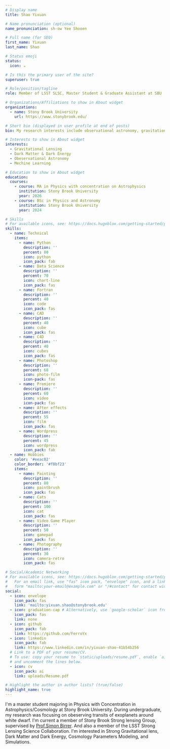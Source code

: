 ```yaml
---
# Display name
title: Shao Yixuan

# Name pronunciation (optional)
name_pronunciation: sh-ow Yee Shooen

# Full name (for SEO)
first_name: Yixuan
last_name: Shao

# Status emoji
status:
  icon: ☕️

# Is this the primary user of the site?
superuser: true

# Role/position/tagline
role: Member of LSST SLSC, Master Student & Graduate Assistant at SBU

# Organizations/Affiliations to show in About widget
organizations:
  - name: Stony Brook University
    url: https://www.stonybrook.edu/

# Short bio (displayed in user profile at end of posts)
bio: My research interests include observational astronomy, gravitational wave, gravitational lensing and dark matter & dark energy.

# Interests to show in About widget
interests:
  - Gravitational Lensing
  - Dark Matter & Dark Energy
  - Obeservational Astronomy
  - Mechine Learning

# Education to show in About widget
education:
  courses:
    - course: MA in Physics with concentration on Astrophysics
      institution: Stony Brook University
      year: 2026
    - course: BSc in Physics and Astronomy
      institution: Stony Brook University
      year: 2024

# Skills
# For available icons, see: https://docs.hugoblox.com/getting-started/page-builder/#icons
skills:
  - name: Technical
    items:
      - name: Python
        description: ''
        percent: 80
        icon: python
        icon_pack: fab
      - name: Data Science
        description: ''
        percent: 70
        icon: chart-line
        icon_pack: fas
      - name: Fortran
        description: ''
        percent: 40
        icon: code
        icon_pack: fas
      - name: CAD
        description: ''
        percent: 40
        icon: cube
        icon_pack: fas
      - name: C4D
        description: ''
        percent: 40
        icon: cubes
        icon_pack: fas
      - name: Photoshop
        description: ''
        percent: 60
        icon: photo-film
        icon-pack: fas
      - name: Premiere
        description: ''
        percent: 60
        icon: video
        icon-pack: fas
      - name: After effects
        description: ''
        percent: 55
        icon: film
        icon_pack: fas
      - name: Wordpress
        description: ''
        percent: 45
        icon: wordpress
        icon_pack: fab
  - name: Hobbies
    color: '#eeac02'
    color_border: '#f0bf23'
    items:
      - name: Painting
        description: ''
        percent: 80
        icon: paintbrush
        icon_pack: fas
      - name: Cats
        description: ''
        percent: 100
        icon: cat
        icon_pack: fas
      - name: Video Game Player
        description: ''
        percent: 50
        icon: gamepad
        icon_pack: fas
      - name: Photography
        description: ''
        percent: 30
        icon: camera-retro
        icon_pack: fas

# Social/Academic Networking
# For available icons, see: https://docs.hugoblox.com/getting-started/page-builder/#icons
#   For an email link, use "fas" icon pack, "envelope" icon, and a link in the
#   form "mailto:your-email@example.com" or "/#contact" for contact widget.
social:
  - icon: envelope
    icon_pack: fas
    link: 'mailto:yixuan.shao@stonybrook.edu'
  - icon: graduation-cap # Alternatively, use `google-scholar` icon from `ai` icon pack
    icon_pack: fas
    link: none
  - icon: github
    icon_pack: fab
    link: https://github.com/FerroYx
  - icon: linkedin
    icon_pack: fab
    link: https://www.linkedin.com/in/yixuan-shao-41b54b256
  # Link to a PDF of your resume/CV.
  # To use: copy your resume to `static/uploads/resume.pdf`, enable `ai` icons in `params.yaml`,
  # and uncomment the lines below.
  - icon: cv
    icon_pack: ai
    link: uploads/Resume.pdf

# Highlight the author in author lists? (true/false)
highlight_name: true
---
```


I'm a master student majoring in Physics with Concentration in Astrophysics/Cosmology at Stony Brook University. During undergraduate, my research was focusing on obeserving transits of exoplanets around white dwarf. I'm current a member of Stony Brook Strong lensing Group, supervised by [Prof.Simon Birrer](https://sibirrer.github.io/). And also a member of the LSST Strong Lensing Science Collaboration. I'm interested in Strong Gravitational lens, Dark Matter and Dark Energy, Cosmology Parameters Modeling, and Simulations.
